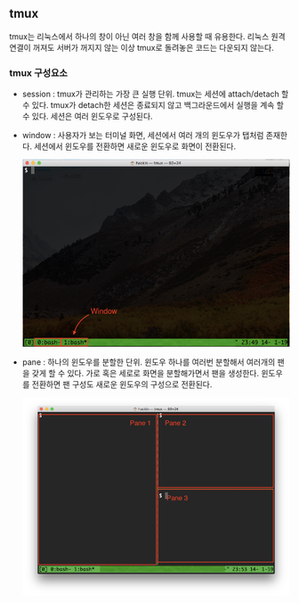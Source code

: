 ## tmux

tmux는 리눅스에서 하나의 창이 아닌 여러 창을 함께 사용할 때 유용한다. 리눅스 원격 연결이 꺼져도 서버가 꺼지지 않는 이상 tmux로 돌려놓은 코드는 다운되지 않는다.



### tmux 구성요소

- session : tmux가 관리하는 가장 큰 실행 단위. tmux는 세션에 attach/detach 할 수 있다. tmux가 detach한 세션은 종료되지 않고 백그라운드에서 실행을 계속 할 수 있다. 세션은 여러 윈도우로 구성된다.

- window : 사용자가 보는 터미널 화면, 세션에서 여러 개의 윈도우가 탭처럼 존재한다. 세션에서 윈도우를 전환하면 새로운 윈도우로 화면이 전환된다.

  ![tmux_window](./img/tmux_01.png)

- pane : 하나의 윈도우를 분할한 단위. 윈도우 하나를 여러번 분할해서 여러개의 팬을 갖게 할 수 있다. 가로 혹은 세로로 화면을 분할해가면서 팬을 생성한다. 윈도우를 전환하면 팬 구성도 새로운 윈도우의 구성으로 전환된다.

  ![tmux_pane](./img/tmux_02.png)



